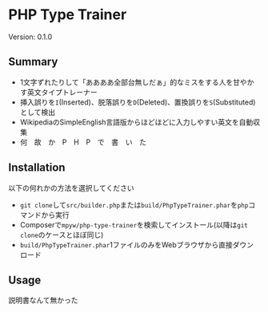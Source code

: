 PHP Type Trainer
================

Version: 0.1.0

Summary
-------

- 1文字ずれたりして「ああああ全部台無しだぁ」的なミスをする人を甘やかす英文タイプトレーナー
- 挿入誤りを`I`(Inserted)、脱落誤りを`D`(Deleted)、置換誤りを`S`(Substituted)として検出
- WikipediaのSimpleEnglish言語版からほどほどに入力しやすい英文を自動収集
- 何　故　か　P　H　P　で　書　い　た

Installation
------------

以下の何れかの方法を選択してください

- `git clone`して`src/builder.php`または`build/PhpTypeTrainer.phar`を`php`コマンドから実行
- Composerで`mpyw/php-type-trainer`を検索してインストール(以降は`git clone`のケースとほぼ同じ)
- `build/PhpTypeTrainer.phar`1ファイルのみをWebブラウザから直接ダウンロード

Usage
------

説明書なんて無かった